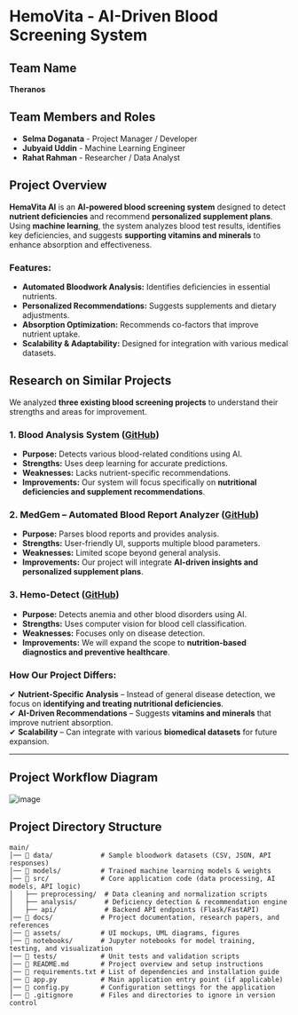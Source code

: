 # HemoVita - AI-Driven Blood Screening System

## Team Name
**Theranos**

## Team Members and Roles
- **Selma Doganata** - Project Manager / Developer
- **Jubyaid Uddin** - Machine Learning Engineer
- **Rahat Rahman** - Researcher / Data Analyst

## Project Overview
**HemaVita AI** is an **AI-powered blood screening system** designed to detect **nutrient deficiencies** and recommend **personalized supplement plans**. Using **machine learning**, the system analyzes blood test results, identifies key deficiencies, and suggests **supporting vitamins and minerals** to enhance absorption and effectiveness.

### Features:
- **Automated Bloodwork Analysis:** Identifies deficiencies in essential nutrients.
- **Personalized Recommendations:** Suggests supplements and dietary adjustments.
- **Absorption Optimization:** Recommends co-factors that improve nutrient uptake.
- **Scalability & Adaptability:** Designed for integration with various medical datasets.

## Research on Similar Projects
We analyzed **three existing blood screening projects** to understand their strengths and areas for improvement.

### **1. Blood Analysis System** ([GitHub](https://github.com/husseinmleng/Blood-Analysis/tree/main))
- **Purpose:** Detects various blood-related conditions using AI.
- **Strengths:** Uses deep learning for accurate predictions.
- **Weaknesses:** Lacks nutrient-specific recommendations.
- **Improvements:** Our system will focus specifically on **nutritional deficiencies and supplement recommendations**.

### **2. MedGem – Automated Blood Report Analyzer** ([GitHub](https://github.com/Vishwapatil26/MedGem-Automated-Blood-Report-Analyzer))
- **Purpose:** Parses blood reports and provides analysis.
- **Strengths:** User-friendly UI, supports multiple blood parameters.
- **Weaknesses:** Limited scope beyond general analysis.
- **Improvements:** Our project will integrate **AI-driven insights and personalized supplement plans**.

### **3. Hemo-Detect** ([GitHub](https://github.com/Shaz-5/hemo-detect))
- **Purpose:** Detects anemia and other blood disorders using AI.
- **Strengths:** Uses computer vision for blood cell classification.
- **Weaknesses:** Focuses only on disease detection.
- **Improvements:** We will expand the scope to **nutrition-based diagnostics and preventive healthcare**.

### **How Our Project Differs:**
✔ **Nutrient-Specific Analysis** – Instead of general disease detection, we focus on **identifying and treating nutritional deficiencies**.  
✔ **AI-Driven Recommendations** – Suggests **vitamins and minerals** that improve nutrient absorption.  
✔ **Scalability** – Can integrate with various **biomedical datasets** for future expansion.  

---

## Project Workflow Diagram
![image](https://github.com/user-attachments/assets/b781e4a9-81b6-437e-8c01-ecf27c9f7aea)
 

## Project Directory Structure
```plaintext
main/
│── 📁 data/            # Sample bloodwork datasets (CSV, JSON, API responses)
│── 📁 models/          # Trained machine learning models & weights
│── 📁 src/             # Core application code (data processing, AI models, API logic)
│   ├── preprocessing/  # Data cleaning and normalization scripts
│   ├── analysis/       # Deficiency detection & recommendation engine
│   ├── api/            # Backend API endpoints (Flask/FastAPI)
│── 📁 docs/            # Project documentation, research papers, and references
│── 📁 assets/          # UI mockups, UML diagrams, figures
│── 📁 notebooks/       # Jupyter notebooks for model training, testing, and visualization
│── 📁 tests/           # Unit tests and validation scripts
│── 📄 README.md        # Project overview and setup instructions
│── 📄 requirements.txt # List of dependencies and installation guide
│── 📄 app.py           # Main application entry point (if applicable)
│── 📄 config.py        # Configuration settings for the application
│── 📄 .gitignore       # Files and directories to ignore in version control 
